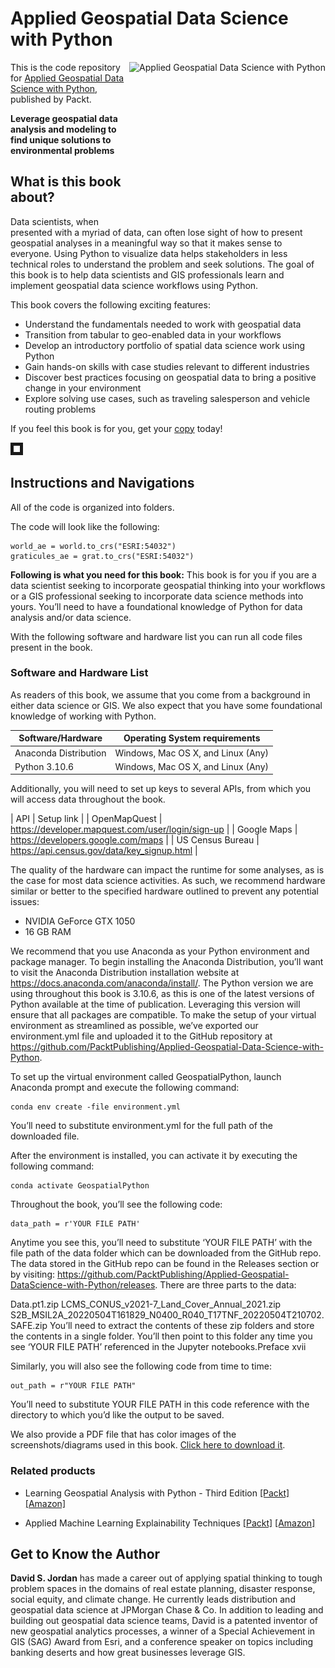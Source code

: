 # Applied Geospatial Data Science with Python		

<a href="https://www.packtpub.com/product/learn-azure-synapse-data-explorer/9781803233956?utm_source=github&utm_medium=repository&utm_campaign=9781803233956"><img src="https://static.packt-cdn.com/products/9781803238128/cover/smaller" alt="Applied Geospatial Data Science with Python" height="256px" align="right"></a>

This is the code repository for [Applied Geospatial Data Science with Python](https://www.packtpub.com/product/learn-azure-synapse-data-explorer/9781803233956?utm_source=github&utm_medium=repository&utm_campaign=9781803233956), published by Packt.

**Leverage geospatial data analysis and modeling to find unique solutions to environmental problems**

## What is this book about?
Data scientists, when presented with a myriad of data, can often lose sight of how to present geospatial analyses in a meaningful way so that it makes sense to everyone. Using Python to visualize data helps stakeholders in less technical roles to understand the problem and seek solutions. The goal of this book is to help data scientists and GIS professionals learn and implement geospatial data science workflows using Python.

This book covers the following exciting features: 
* Understand the fundamentals needed to work with geospatial data
* Transition from tabular to geo-enabled data in your workflows
* Develop an introductory portfolio of spatial data science work using Python
* Gain hands-on skills with case studies relevant to different industries
* Discover best practices focusing on geospatial data to bring a positive change in your environment
* Explore solving use cases, such as traveling salesperson and vehicle routing problems

If you feel this book is for you, get your [copy](https://www.amazon.com/dp/B09NC5XJ6D) today!

<a href="https://www.packtpub.com/?utm_source=github&utm_medium=banner&utm_campaign=GitHubBanner"><img src="https://raw.githubusercontent.com/PacktPublishing/GitHub/master/GitHub.png" 
alt="https://www.packtpub.com/" border="5" /></a>


## Instructions and Navigations
All of the code is organized into folders.

The code will look like the following:
```
world_ae = world.to_crs("ESRI:54032")
graticules_ae = grat.to_crs("ESRI:54032")
```


**Following is what you need for this book:**
This book is for you if you are a data scientist seeking to incorporate geospatial thinking into your workflows or a GIS professional seeking to incorporate data science methods into yours. You’ll need to have a foundational knowledge of Python for data analysis and/or data science.	

With the following software and hardware list you can run all code files present in the book.

### Software and Hardware List

As readers of this book, we assume that you come from a background in either data science or GIS.
We also expect that you have some foundational knowledge of working with Python.

| Software/Hardware                      | Operating System requirements      |
| ------------------------------------   | -----------------------------------|
| Anaconda Distribution                  | Windows, Mac OS X, and Linux (Any) |                                                            
| Python 3.10.6                          | Windows, Mac OS X, and Linux (Any) |

Additionally, you will need to set up keys to several APIs, from which you will access data throughout
the book.

| API              | Setup link                                        |
| OpenMapQuest     | https://developer.mapquest.com/user/login/sign-up |
| Google Maps      | https://developers.google.com/maps                |
| US Census Bureau | https://api.census.gov/data/key_signup.html       |

The quality of the hardware can impact the runtime for some analyses, as is the case for most data
science activities. As such, we recommend hardware similar or better to the specified hardware outlined
to prevent any potential issues:
* NVIDIA GeForce GTX 1050
* 16 GB RAM

We recommend that you use Anaconda as your Python environment and package manager. To begin
installing the Anaconda Distribution, you’ll want to visit the Anaconda Distribution installation website
at https://docs.anaconda.com/anaconda/install/. The Python version we are using
throughout this book is 3.10.6, as this is one of the latest versions of Python available at the time of
publication. Leveraging this version will ensure that all packages are compatible. To make the setup
of your virtual environment as streamlined as possible, we’ve exported our environment.yml
file and uploaded it to the GitHub repository at https://github.com/PacktPublishing/Applied-Geospatial-Data-Science-with-Python.

To set up the virtual environment called GeospatialPython, launch Anaconda prompt and execute the following command:
```
conda env create -file environment.yml
```

You’ll need to substitute environment.yml for the full path of the downloaded file.

After the environment is installed, you can activate it by executing the following command:

```
conda activate GeospatialPython
```

Throughout the book, you’ll see the following code:
```
data_path = r'YOUR FILE PATH'
```

Anytime you see this, you’ll need to substitute ‘YOUR FILE PATH’ with the file path of the data folder
which can be downloaded from the GitHub repo. The data stored in the GitHub repo can be found
in the Releases section or by visiting: https://github.com/PacktPublishing/Applied-Geospatial-DataScience-with-Python/releases. There are three parts to the data:

Data.pt1.zip
LCMS_CONUS_v2021-7_Land_Cover_Annual_2021.zip
S2B_MSIL2A_20220504T161829_N0400_R040_T17TNF_20220504T210702.SAFE.zip
You’ll need to extract the contents of these zip folders and store the contents in a single folder. You’ll
then point to this folder any time you see ‘YOUR FILE PATH’ referenced in the Jupyter notebooks.Preface xvii

Similarly, you will also see the following code from time to time:
```
out_path = r"YOUR FILE PATH"
```
You’ll need to substitute YOUR FILE PATH in this code reference with the directory to which you’d like the output to be saved.

We also provide a PDF file that has color images of the screenshots/diagrams used in this book. [Click here to download it](https://packt.link/AN9bG).

### Related products <Other books you may enjoy>
* Learning Geospatial Analysis with Python - Third Edition [[Packt]](https://www.packtpub.com/product/learning-geospatial-analysis-with-python-third-edition/9781789959277) [[Amazon]](https://www.amazon.com/dp/1789959276)

* Applied Machine Learning Explainability Techniques [[Packt]](https://www.packtpub.com/product/limitless-analytics-with-azure-synapse/9781800205659) [[Amazon]](https://www.amazon.com/dp/1803246154)

## Get to Know the Author
**David S. Jordan**
has made a career out of applying spatial thinking to tough problem spaces in the
domains of real estate planning, disaster response, social equity, and climate change. He currently
leads distribution and geospatial data science at JPMorgan Chase & Co. In addition to leading and
building out geospatial data science teams, David is a patented inventor of new geospatial analytics
processes, a winner of a Special Achievement in GIS (SAG) Award from Esri, and a conference
speaker on topics including banking deserts and how great businesses leverage GIS.
